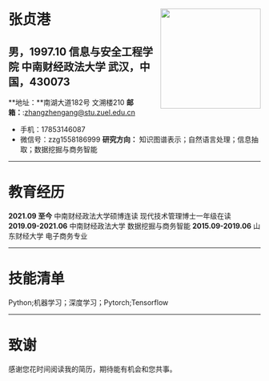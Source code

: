 # 张贞港 <img src="张贞港.jpg" width = "200" height = "200" alt="" align=right />
男，1997.10
信息与安全工程学院
中南财经政法大学
武汉，中国，430073
---
**地址：**南湖大道182号 文溯楼210
**邮箱：**:zhangzhengang@stu.zuel.edu.cn
- 手机：17853146087
- 微信号：zzg1558186999
**研究方向：** 知识图谱表示；自然语言处理；信息抽取；数据挖掘与商务智能
---
# 教育经历
**2021.09 至今** 中南财经政法大学硕博连读 现代技术管理博士一年级在读 
**2019.09-2021.06** 中南财经政法大学 数据挖掘与商务智能 
**2015.09-2019.06** 山东财经大学 电子商务专业

---
# 技能清单
Python;机器学习；深度学习；Pytorch;Tensorflow

---

# 致谢
感谢您花时间阅读我的简历，期待能有机会和您共事。
